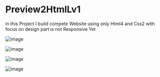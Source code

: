 # Preview2HtmlLv1

in this Project I build compete Website using only Html4 and Css2
with focus on design part is not Responsive Yet


![image](https://user-images.githubusercontent.com/51326421/100888782-0e7c8d00-34e9-11eb-8328-3c2506ab7211.png)



![image](https://user-images.githubusercontent.com/51326421/100888635-ebea7400-34e8-11eb-9ec5-c9c1a6f0b970.png)



![image](https://user-images.githubusercontent.com/51326421/100887867-0a9c3b00-34e8-11eb-88d4-fc77ac56c7cc.png)





![image](https://user-images.githubusercontent.com/51326421/100888188-6c5ca500-34e8-11eb-8619-fb5ffa7f3471.png)


